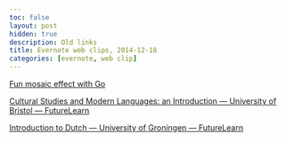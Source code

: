 ```yaml
---
toc: false
layout: post
hidden: true
description: Old links
title: Evernote web clips, 2014-12-18
categories: [evernote, web clip]
---
```


[Fun mosaic effect with Go](https://www.mattcutts.com/blog/photo-mosaic-effect-with-go/)

[Cultural Studies and Modern Languages: an Introduction — University of Bristol — FutureLearn](https://www.futurelearn.com/courses/cultural-studies?utm_source=FL_DB&amp;utm_medium=crm&amp;utm_campaign=17_12_2014_FL_newsletter)

[Introduction to Dutch — University of Groningen — FutureLearn](https://www.futurelearn.com/courses/dutch?utm_source=FL_DB&amp;utm_medium=crm&amp;utm_campaign=17_12_2014_FL_newsletter)

